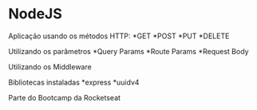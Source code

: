 # NodeJS

Aplicação usando os métodos HTTP:
  *GET
  *POST
  *PUT
  *DELETE
  

Utilizando os parâmetros
  *Query Params
  *Route Params
  *Request Body
  
Utilizando os Middleware

Bibliotecas instaladas
  *express
  *uuidv4
  
  
Parte do Bootcamp da Rocketseat

